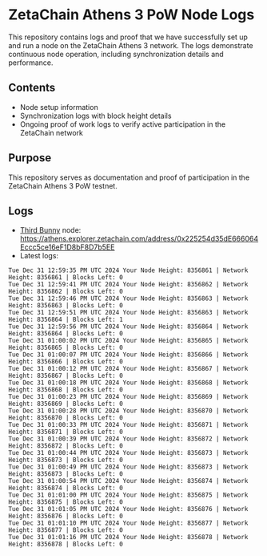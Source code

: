 # ZetaChain Athens 3 PoW Node Logs
This repository contains logs and proof that we have successfully set up and run a node on the ZetaChain Athens 3 network. The logs demonstrate continuous node operation, including synchronization details and performance.

## Contents
- Node setup information
- Synchronization logs with block height details
- Ongoing proof of work logs to verify active participation in the ZetaChain network

## Purpose
This repository serves as documentation and proof of participation in the ZetaChain Athens 3 PoW testnet.

## Logs

- [Third Bunny](https://thirdbunny.xyz/) node: https://athens.explorer.zetachain.com/address/0x225254d35dE666064Eccc5ce16eF1D8bF8D7b5EE
- Latest logs:
```
Tue Dec 31 12:59:35 PM UTC 2024 Your Node Height: 8356861 | Network Height: 8356861 | Blocks Left: 0
Tue Dec 31 12:59:41 PM UTC 2024 Your Node Height: 8356862 | Network Height: 8356862 | Blocks Left: 0
Tue Dec 31 12:59:46 PM UTC 2024 Your Node Height: 8356863 | Network Height: 8356863 | Blocks Left: 0
Tue Dec 31 12:59:51 PM UTC 2024 Your Node Height: 8356863 | Network Height: 8356864 | Blocks Left: 1
Tue Dec 31 12:59:56 PM UTC 2024 Your Node Height: 8356864 | Network Height: 8356864 | Blocks Left: 0
Tue Dec 31 01:00:02 PM UTC 2024 Your Node Height: 8356865 | Network Height: 8356865 | Blocks Left: 0
Tue Dec 31 01:00:07 PM UTC 2024 Your Node Height: 8356866 | Network Height: 8356866 | Blocks Left: 0
Tue Dec 31 01:00:12 PM UTC 2024 Your Node Height: 8356867 | Network Height: 8356867 | Blocks Left: 0
Tue Dec 31 01:00:18 PM UTC 2024 Your Node Height: 8356868 | Network Height: 8356868 | Blocks Left: 0
Tue Dec 31 01:00:23 PM UTC 2024 Your Node Height: 8356869 | Network Height: 8356869 | Blocks Left: 0
Tue Dec 31 01:00:28 PM UTC 2024 Your Node Height: 8356870 | Network Height: 8356870 | Blocks Left: 0
Tue Dec 31 01:00:33 PM UTC 2024 Your Node Height: 8356871 | Network Height: 8356871 | Blocks Left: 0
Tue Dec 31 01:00:39 PM UTC 2024 Your Node Height: 8356872 | Network Height: 8356872 | Blocks Left: 0
Tue Dec 31 01:00:44 PM UTC 2024 Your Node Height: 8356873 | Network Height: 8356873 | Blocks Left: 0
Tue Dec 31 01:00:49 PM UTC 2024 Your Node Height: 8356873 | Network Height: 8356873 | Blocks Left: 0
Tue Dec 31 01:00:54 PM UTC 2024 Your Node Height: 8356874 | Network Height: 8356874 | Blocks Left: 0
Tue Dec 31 01:01:00 PM UTC 2024 Your Node Height: 8356875 | Network Height: 8356875 | Blocks Left: 0
Tue Dec 31 01:01:05 PM UTC 2024 Your Node Height: 8356876 | Network Height: 8356876 | Blocks Left: 0
Tue Dec 31 01:01:10 PM UTC 2024 Your Node Height: 8356877 | Network Height: 8356877 | Blocks Left: 0
Tue Dec 31 01:01:16 PM UTC 2024 Your Node Height: 8356878 | Network Height: 8356878 | Blocks Left: 0
```
